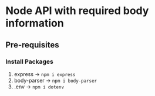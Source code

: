 # Node API with required body information

## Pre-requisites

### Install Packages

1. express -> `npm i express`
2. body-parser -> `npm i body-parser`
3. .env -> `npm i dotenv`


